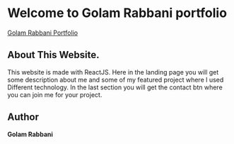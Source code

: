 # Welcome to Golam Rabbani portfolio

[Golam Rabbani Portfolio](https://arshat-rony-protfolio.web.app)



## About This Website.

This website is made with ReactJS. Here in the landing page you will get some description about me and some of my featured project where I used Different technology. In the last section you will get the contact btn where you can join me for your project.



## Author
__Golam Rabbani__


